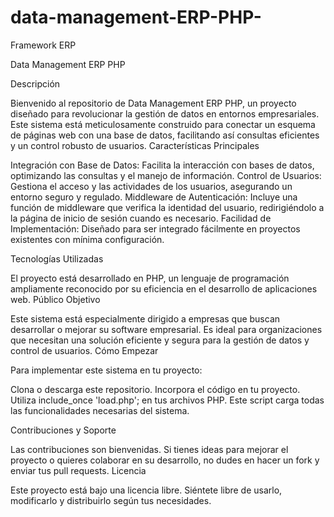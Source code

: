 # data-management-ERP-PHP-
Framework ERP

Data Management ERP PHP

Descripción

Bienvenido al repositorio de Data Management ERP PHP, un proyecto diseñado para revolucionar la gestión de datos en entornos empresariales. Este sistema está meticulosamente construido para conectar un esquema de páginas web con una base de datos, facilitando así consultas eficientes y un control robusto de usuarios.
Características Principales

  Integración con Base de Datos: Facilita la interacción con bases de datos, optimizando las consultas y el manejo de información.
  Control de Usuarios: Gestiona el acceso y las actividades de los usuarios, asegurando un entorno seguro y regulado.
  Middleware de Autenticación: Incluye una función de middleware que verifica la identidad del usuario, redirigiéndolo a la página de inicio de sesión cuando es necesario.
  Facilidad de Implementación: Diseñado para ser integrado fácilmente en proyectos existentes con mínima configuración.

Tecnologías Utilizadas

El proyecto está desarrollado en PHP, un lenguaje de programación ampliamente reconocido por su eficiencia en el desarrollo de aplicaciones web.
Público Objetivo

Este sistema está especialmente dirigido a empresas que buscan desarrollar o mejorar su software empresarial. Es ideal para organizaciones que necesitan una solución eficiente y segura para la gestión de datos y control de usuarios.
Cómo Empezar

Para implementar este sistema en tu proyecto:

  Clona o descarga este repositorio.
  Incorpora el código en tu proyecto.
  Utiliza include_once 'load.php'; en tus archivos PHP. Este script carga todas las funcionalidades necesarias del sistema.

Contribuciones y Soporte

Las contribuciones son bienvenidas. Si tienes ideas para mejorar el proyecto o quieres colaborar en su desarrollo, no dudes en hacer un fork y enviar tus pull requests.
Licencia

Este proyecto está bajo una licencia libre. Siéntete libre de usarlo, modificarlo y distribuirlo según tus necesidades.
